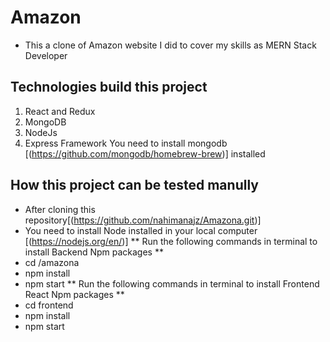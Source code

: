 # Amazon
* This a clone of Amazon website I did to cover my skills as MERN Stack Developer
## Technologies build this project
1. React and Redux
2. MongoDB
3. NodeJs
4. Express Framework 
You need to install mongodb [(https://github.com/mongodb/homebrew-brew)] installed 
## How this project can be tested manully
- After cloning this repository[(https://github.com/nahimanajz/Amazona.git)]
- You need to install Node installed in your local computer [(https://nodejs.org/en/)]
** Run the following commands in terminal to install Backend Npm packages **
- cd /amazona
- npm install
- npm start
** Run the following commands in terminal to install Frontend React Npm packages **
- cd frontend
- npm install
- npm start 



